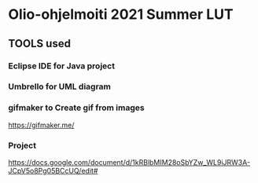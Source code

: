 # Olio-ohjelmoiti 2021 Summer LUT

## TOOLS used  

### Eclipse IDE for Java project  


### Umbrello for UML diagram  


### gifmaker to Create gif from images    
https://gifmaker.me/



### Project  
https://docs.google.com/document/d/1kRBlbMIM28oSbYZw_WL9iJRW3A-JCpV5o8Pg05BCcUQ/edit#
